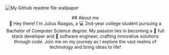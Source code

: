 ![My Github readme file wallpaper](https://github.com/Jlscsr/Readme-file-assets/blob/main/github_wp.png)
<center>## About me</center>
<center>👋 Hey there! I'm Julius Raagas, a 💻 2nd-year college student pursuing a Bachelor of Computer Science degree. My passion lies in becoming a 🚀 full stack developer and 🌟 software engineer, crafting innovative solutions through code. Join me on my journey as I explore the vast realms of technology and bring ideas to life!</center>
